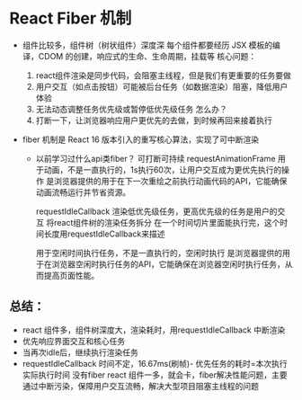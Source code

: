 # React Fiber 机制

- 组件比较多，组件树（树状组件）深度深
  每个组件都要经历 JSX 模板的编译，CDOM 的创建，响应式的生命、生命周期，挂载等
  核心问题：
    1. react组件渲染是同步代码，会阻塞主线程，但是我们有更重要的任务要做
    2. 用户交互（如点击按钮）可能被后台任务（如数据渲染）阻塞，降低用户体验
    3. 无法动态调整任务优先级或暂停低优先级任务
  怎么办？
    1. 打断一下，让浏览器响应用户更优先的去做，到时候再回来接着执行


- fiber 机制是 React 16 版本引入的重写核心算法，实现了可中断渲染

  - 以前学习过什么api类fiber？
    可打断可持续
    requestAnimationFrame
      用于动画，不是一直执行的，1s执行60次，让用户交互成为更优先执行的操作
      是浏览器提供的用于在下一次重绘之前执行动画代码的API，它能确保动画流畅运行并节省资源。

    requestIdleCallback
      渲染低优先级任务，更高优先级的任务是用户的交互
      将react组件树的渲染任务拆分
        在一个时间切片里面能执行完，这个时间长度用requestIdleCallback来描述

      用于空闲时间执行任务，不是一直执行的，空闲时执行
      是浏览器提供的用于在浏览器空闲时执行任务的API，它能确保在浏览器空闲时执行任务，从而提高页面性能。
      
## 总结：
  - react 组件多，组件树深度大，渲染耗时，用requestIdleCallback 中断渲染
  - 优先响应界面交互和核心任务
  - 当再次idle后，继续执行渲染任务
  - requestIdleCallback 时间不定，16.67ms(刷帧)- 优先任务的耗时=本次执行实际执行时间
  没有fiber react 组件一多，就会卡，fiber解决性能问题，主要通过中断污染，保障用户交互流畅，解决大型项目阻塞主线程的问题
